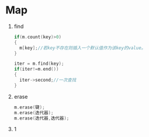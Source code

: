 # Map

1. find

   ```c++
   if(m.count(key)>0)
   {
     m[key];//若key不存在则插入一个默认值作为该key的value。
   }
   
   iter = m.find(key);
   if(iter!=m.end())
   {
     iter->second;//一次查找
   }
   ```

2. erase

   ```c++
   m.erase(键);
   m.erase(迭代器);
   m.erase(迭代器,迭代器);
   ```

3. 1